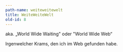 ```yaml
---
path-name: weiteweitewelt
title: WeiteWeiteWelt
old-id: 8
---
```


aka. „World Wide Waiting" oder "World Wide Web“

Irgenwelcher Krams, den ich im Web gefunden habe.


